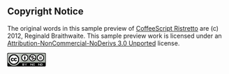 
## Copyright Notice

The original words in this sample preview of [CoffeeScript Ristretto] are (c) 2012, Reginald Braithwaite. This sample preview work is licensed under an [Attribution-NonCommercial-NoDerivs 3.0 Unported](http://creativecommons.org/licenses/by-nc-nd/3.0/) license.

![Creative Commons Attribution-NonCommercial-NoDerivs 3.0 Unported License](images/cc.png)

[CoffeeScript Ristretto]: https://leanpub.com/coffeescript-ristretto